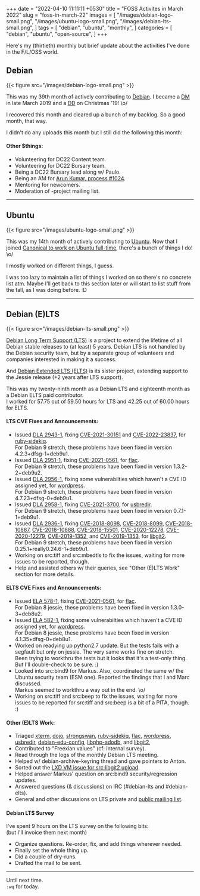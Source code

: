 +++
date = "2022-04-10 11:11:11 +0530"
title = "FOSS Activites in March 2022"
slug = "foss-in-march-22"
images = [
    "/images/debian-logo-small.png",
    "/images/ubuntu-logo-small.png",
    "/images/debian-lts-small.png",
]
tags = [
    "debian",
    "ubuntu",
    "monthly",
]
categories = [
    "debian",
    "ubuntu",
    "open-source",
]
+++

Here's my (thirtieth) monthly but brief update about the activities I've done in the F/L/OSS world.

## Debian
{{< figure src="/images/debian-logo-small.png" >}}

This was my 39th month of actively contributing to [Debian](https://www.debian.org/).
I became a [DM](https://wiki.debian.org/DebianMaintainer) in late March 2019 and a [DD](https://wiki.debian.org/DebianDeveloper) on Christmas '19! \o/

I recovered this month and cleared up a bunch of my backlog. So a good month, that way.

I didn't do any uploads this month but I still did the following this month:

#### Other $things:

- Volunteering for DC22 Content team.
- Volunteering for DC22 Bursary team.
- Being a DC22 Bursary lead along w/ Paulo.
- Being an AM for [Arun Kumar, process #1024](https://nm.debian.org/process/1024/).
- Mentoring for newcomers.
- Moderation of -project mailing list.

---

## Ubuntu
{{< figure src="/images/ubuntu-logo-small.png" >}}

This was my 14th month of actively contributing to [Ubuntu](https://ubuntu.com/about).
Now that I joined [Canonical to work on Ubuntu full-time](https://utkarsh2102.com/posts/hello-canonical/), there's a bunch of things I do! \o/

I mostly worked on different things, I guess.

I was too lazy to maintain a list of things I worked on so there's
no concrete list atm. Maybe I'll get back to this section later or
will start to list stuff from the fall, as I was doing before. :D

---

## Debian (E)LTS
{{< figure src="/images/debian-lts-small.png" >}}

[Debian Long Term Support (LTS)](https://www.freexian.com/en/services/debian-lts.html) is a project to extend the lifetime of all Debian stable releases to (at least) 5 years. Debian LTS is not handled by the Debian security team, but by a separate group of volunteers and companies interested in making it a success.  

And [Debian Extended LTS (ELTS)](https://deb.freexian.com/extended-lts) is its sister project, extending support to the Jessie release (+2 years after LTS support).

This was my twenty-ninth month as a Debian LTS and eighteenth month as a Debian ELTS paid contributor.  
I worked for 57.75 out of 59.50 hours for LTS and 42.25 out of 60.00 hours for ELTS.

#### LTS CVE Fixes and Announcements:

- Issued [DLA 2943-1](https://lists.debian.org/debian-lts-announce/2022/03/msg00015.html), fixing [CVE-2021-30151](https://security-tracker.debian.org/tracker/CVE-2021-30151) and [CVE-2022-23837](https://security-tracker.debian.org/tracker/CVE-2022-23837), for [ruby-sidekiq](https://tracker.debian.org/pkg/ruby-sidekiq).  
  For Debian 9 stretch, these problems have been fixed in version 4.2.3+dfsg-1+deb9u1.
- Issued [DLA 2951-1](https://lists.debian.org/debian-lts-announce/2022/03/msg00022.html), fixing [CVE-2021-0561](https://security-tracker.debian.org/tracker/CVE-2021-0561), for [flac](https://tracker.debian.org/pkg/flac).  
  For Debian 9 stretch, these problems have been fixed in version 1.3.2-2+deb9u2.
- Issued [DLA 2956-1](https://lists.debian.org/debian-lts-announce/2022/03/msg00028.html), fixing some vulnerabilties which haven't a CVE ID assigned yet, for [wordpress](https://tracker.debian.org/pkg/wordpress).  
  For Debian 9 stretch, these problems have been fixed in version 4.7.23+dfsg-0+deb9u1.
- Issued [DLA 2958-1](https://lists.debian.org/debian-lts-announce/2022/03/msg00030.html), fixing [CVE-2021-3700](https://security-tracker.debian.org/tracker/CVE-2021-3700), for [usbredir](https://tracker.debian.org/pkg/usbredir).  
  For Debian 9 stretch, these problems have been fixed in version 0.7.1-1+deb9u1.
- Issued [DLA 2936-1](https://lists.debian.org/debian-lts-announce/2022/03/msg00031.html), fixing [CVE-2018-8098](https://security-tracker.debian.org/tracker/CVE-2018-8098), [CVE-2018-8099](https://security-tracker.debian.org/tracker/CVE-2018-8099), [CVE-2018-10887](https://security-tracker.debian.org/tracker/CVE-2018-10887), [CVE-2018-10888](https://security-tracker.debian.org/tracker/CVE-2018-10888), [CVE-2018-15501](https://security-tracker.debian.org/tracker/CVE-2018-15501), [CVE-2020-12278](https://security-tracker.debian.org/tracker/CVE-2020-12278), [CVE-2020-12279](https://security-tracker.debian.org/tracker/CVE-2020-12279), [CVE-2019-1352](https://security-tracker.debian.org/tracker/CVE-2019-1352), and [CVE-2019-1353](https://security-tracker.debian.org/tracker/CVE-2019-1353), for [libgit2](https://tracker.debian.org/pkg/libgit2).  
  For Debian 9 stretch, these problems have been fixed in version 0.25.1+really0.24.6-1+deb9u1.
- Working on src:tiff and src:mbedtls to fix the issues, waiting for more issues to be reported, though.
- Help and assisted others w/ their queries, see "Other (E)LTS Work" section for more details.

#### ELTS CVE Fixes and Announcements:

- Issued [ELA 578-1](), fixing [CVE-2021-0561](https://security-tracker.debian.org/tracker/CVE-2021-0561), for [flac](https://tracker.debian.org/pkg/flac).  
  For Debian 8 jessie, these problems have been fixed in version 1.3.0-3+deb8u2.
- Issued [ELA 582-1](), fixing some vulnerabilties which haven't a CVE ID assigned yet, for [wordpress](https://tracker.debian.org/pkg/wordpress).  
  For Debian 8 jessie, these problems have been fixed in version 4.1.35+dfsg-0+deb8u1.
- Worked on readying up python2.7 update. But the tests fails with a segfault but only on jessie. The very same works fine on stretch.  
  Been trying to workthru the tests but it looks that it's a test-only thing. But I'll double-check to be sure. :)
- Looked into src:bind9 for Markus. Also, coordinated the same w/ the Ubuntu security team (ESM one). Reported the findings that I and Marc discussed.  
  Markus seemed to workthru a way out in the end. \o/
- Working on src:tiff and src:beep to fix the issues, waiting for more issues to be reported for src:tiff and src:beep is a bit of a PITA, though. :)

#### Other (E)LTS Work:

- Triaged [xterm](https://tracker.debian.org/pkg/xterm),
[dojo](https://tracker.debian.org/pkg/dojo),
[strongswan](https://tracker.debian.org/pkg/strongswan),
[ruby-sidekiq](https://tracker.debian.org/pkg/ruby-sidekiq),
[flac](https://tracker.debian.org/pkg/flac),
[wordpress](https://tracker.debian.org/pkg/wordpress),
[usbredir](https://tracker.debian.org/pkg/usbredir),
[debian-edu-config](https://tracker.debian.org/pkg/debian-edu-config),
[libphp-adodb](https://tracker.debian.org/pkg/libphp-adodb), and
[libgit2](https://tracker.debian.org/pkg/libgit2),
- Contributed to "Freexian values" (cf: internal survey).
- Read through the logs of the monthly Debian LTS meeting.
- Helped w/ debian-archive-keyring thread and gave pointers to Anton.
- Sorted out the [LXD VM issue for src:libgit2 upload](https://lists.debian.org/debian-lts/2022/03/msg00026.html).
- Helped answer Markus' question on src:bind9 security/regression updates.
- Answered questions (& discussions) on IRC (#debian-lts and #debian-elts).
- General and other discussions on LTS private and [public mailing list](https://lists.debian.org/debian-lts/2022/03/threads.html).

#### Debian LTS Survey

I've spent 9 hours on the LTS survey on the following bits:  
(but I'll invoice them next month)
- Organize questions. Re-order, fix, and add things wherever needed.
- Finally set the whole thing up.
- Did a couple of dry-runs.
- Drafted the mail to be sent.

---

Until next time.  
`:wq` for today.
